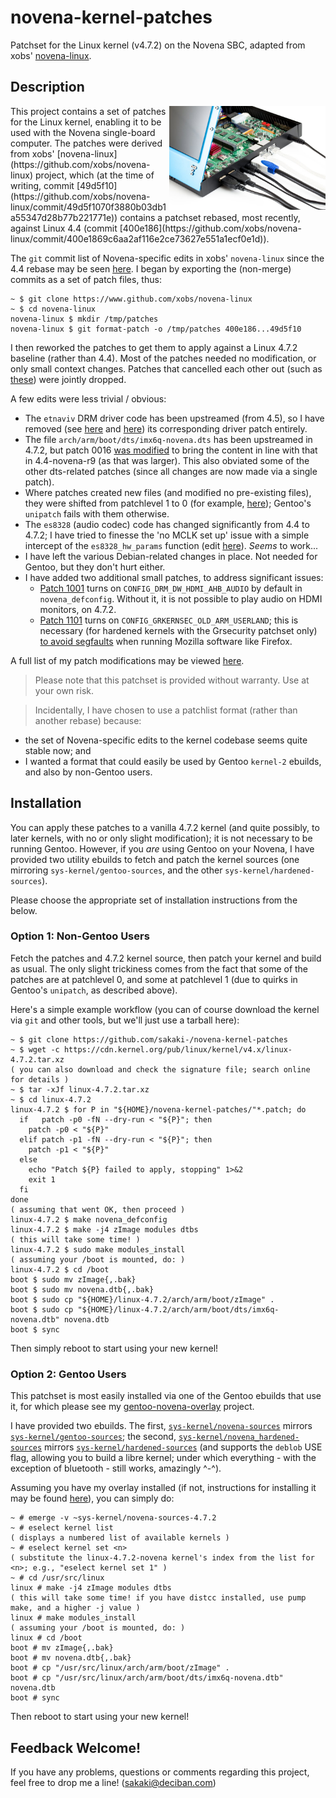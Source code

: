 # novena-kernel-patches
Patchset for the Linux kernel (v4.7.2) on the Novena SBC, adapted from xobs' [novena-linux](https://github.com/xobs/novena-linux).

## Description


<img src="https://raw.githubusercontent.com/sakaki-/resources/master/kousagi/novena/Kousagi_Novena.jpg" alt="Kousagi Novena" width="250px" align="right"/>
This project contains a set of patches for the Linux kernel, enabling it to be used with the Novena single-board computer. The patches were derived from xobs' [novena-linux](https://github.com/xobs/novena-linux) project, which (at the time of writing, commit [49d5f10](https://github.com/xobs/novena-linux/commit/49d5f1070f3880b03db1a55347d28b77b221771e)) contains a patchset rebased, most recently, against Linux 4.4 (commit [400e186](https://github.com/xobs/novena-linux/commit/400e1869c6aa2af116e2ce73627e551a1ecf0e1d)).

The `git` commit list of Novena-specific edits in xobs' `novena-linux` since the 4.4 rebase may be seen [here](https://github.com/xobs/novena-linux/compare/400e186...49d5f10). I began by exporting the (non-merge) commits as a set of patch files, thus:

```console
~ $ git clone https://www.github.com/xobs/novena-linux
~ $ cd novena-linux
novena-linux $ mkdir /tmp/patches
novena-linux $ git format-patch -o /tmp/patches 400e186...49d5f10
```

I then reworked the patches to get them to apply against a Linux 4.7.2 baseline (rather than 4.4). Most of the patches needed no modification, or only small context changes. Patches that cancelled each other out (such as [these](https://github.com/sakaki-/novena-kernel-patches/commit/1d78ce714a9ccf88b4809dc329831d536752ab68)) were jointly dropped.

A few edits were less trivial / obvious:
* The `etnaviv` DRM driver code has been upstreamed (from 4.5), so I have removed (see [here](https://github.com/sakaki-/novena-kernel-patches/commit/80fb26cbd2cb824d39944cb43016223c3526ee24) and [here](https://github.com/sakaki-/novena-kernel-patches/commit/a50a8dbc63649545aa836f3590e6d23f7cd0990d)) its corresponding driver patch entirely.
* The file `arch/arm/boot/dts/imx6q-novena.dts` has been upstreamed in 4.7.2, but patch 0016 [was modified](https://github.com/sakaki-/novena-kernel-patches/commit/f71696a19dc9ef54a8900cd7c1b30f9729a70d6e) to bring the content in line with that in 4.4-novena-r9 (as that was larger). This also obviated some of the other dts-related patches (since all changes are now made via a single patch).
* Where patches created new files (and modified no pre-existing files), they were shifted from patchlevel 1 to 0 (for example, [here](https://github.com/sakaki-/novena-kernel-patches/commit/311f67e39e6cd6476cf7929c90b52f337d65140f)); Gentoo's `unipatch` fails with them otherwise.
* The `es8328` (audio codec) code has changed significantly from 4.4 to 4.7.2; I have tried to finesse the 'no MCLK set up' issue with a simple intercept of the `es8328_hw_params` function (edit [here](https://github.com/sakaki-/novena-kernel-patches/commit/4a1ab9656cee4aeee8c0d674756b0112cad5a7c8)). *Seems* to work...
* I have left the various Debian-related changes in place. Not needed for Gentoo, but they don't hurt either.
* I have added two additional small patches, to address significant issues:
  * [Patch 1001](https://github.com/sakaki-/novena-kernel-patches/commit/cbfcd8f3770a738f203f7bc5a3b073311d220ed8) turns on `CONFIG_DRM_DW_HDMI_AHB_AUDIO` by default in `novena_defconfig`. Without it, it is not possible to play audio on HDMI monitors, on 4.7.2.
  * [Patch 1101](https://github.com/sakaki-/novena-kernel-patches/commit/7de43ca917575e9ef5464fae0016e6b27a88cb1e) turns on `CONFIG_GRKERNSEC_OLD_ARM_USERLAND`; this is necessary (for hardened kernels with the Grsecurity patchset only) [to avoid segfaults](https://forums.grsecurity.net/viewtopic.php?f=3&t=4479) when running Mozilla software like Firefox.

A full list of my patch modifications may be viewed [here](https://github.com/sakaki-/novena-kernel-patches/compare/7037ff5...7de43ca).

> Please note that this patchset is provided without warranty. Use at your own risk.

> Incidentally, I have chosen to use a patchlist format (rather than another rebase) because:  
  * the set of Novena-specific edits to the kernel codebase seems quite stable now; and   
  * I wanted a format that could easily be used by Gentoo `kernel-2` ebuilds, and also by non-Gentoo users.

## Installation

You can apply these patches to a vanilla 4.7.2 kernel (and quite possibly, to later kernels, with no or only slight modification); it is not necessary to be running Gentoo. However, if you *are* using Gentoo on your Novena, I have provided two utility ebuilds to fetch and patch the kernel sources (one mirroring `sys-kernel/gentoo-sources`, and the other `sys-kernel/hardened-sources`).

Please choose the appropriate set of installation instructions from the below.

### Option 1: Non-Gentoo Users

Fetch the patches and 4.7.2 kernel source, then patch your kernel and build as usual. The only slight trickiness comes from the fact that some of the patches are at patchlevel 0, and some at patchlevel 1 (due to quirks in Gentoo's `unipatch`, as described above).

Here's a simple example workflow (you can of course download the kernel via `git` and other tools, but we'll just use a tarball here):

```console
~ $ git clone https://github.com/sakaki-/novena-kernel-patches
~ $ wget -c https://cdn.kernel.org/pub/linux/kernel/v4.x/linux-4.7.2.tar.xz
( you can also download and check the signature file; search online for details )
~ $ tar -xJf linux-4.7.2.tar.xz
~ $ cd linux-4.7.2
linux-4.7.2 $ for P in "${HOME}/novena-kernel-patches/"*.patch; do
  if   patch -p0 -fN --dry-run < "${P}"; then
    patch -p0 < "${P}"
  elif patch -p1 -fN --dry-run < "${P}"; then
    patch -p1 < "${P}"
  else
    echo "Patch ${P} failed to apply, stopping" 1>&2
    exit 1
  fi
done
( assuming that went OK, then proceed )
linux-4.7.2 $ make novena_defconfig
linux-4.7.2 $ make -j4 zImage modules dtbs
( this will take some time! )
linux-4.7.2 $ sudo make modules_install
( assuming your /boot is mounted, do: )
linux-4.7.2 $ cd /boot
boot $ sudo mv zImage{,.bak}
boot $ sudo mv novena.dtb{,.bak}
boot $ sudo cp "${HOME}/linux-4.7.2/arch/arm/boot/zImage" .
boot $ sudo cp "${HOME}/linux-4.7.2/arch/arm/boot/dts/imx6q-novena.dtb" novena.dtb
boot $ sync
```
Then simply reboot to start using your new kernel!

### Option 2: Gentoo Users

This patchset is most easily installed via one of the Gentoo ebuilds that use it, for which please see my [gentoo-novena-overlay](https://github.com/sakaki-/gentoo-novena-overlay) project.

I have provided two ebuilds. The first, [`sys-kernel/novena-sources`](https://github.com/sakaki-/gentoo-novena-overlay/tree/master/sys-kernel/novena-sources) mirrors [`sys-kernel/gentoo-sources`](https://packages.gentoo.org/packages/sys-kernel/gentoo-sources); the second, [`sys-kernel/novena_hardened-sources`](https://github.com/sakaki-/gentoo-novena-overlay/tree/master/sys-kernel/novena_hardened-sources) mirrors [`sys-kernel/hardened-sources`](https://packages.gentoo.org/packages/sys-kernel/hardened-sources) (and supports the `deblob` USE flag, allowing you to build a libre kernel; under which everything - with the exception of bluetooth - still works, amazingly ^-^).

Assuming you have my overlay installed (if not, instructions for installing it may be found [here](https://github.com/sakaki-/gentoo-novena-overlay)), you can simply do:

```console
~ # emerge -v ~sys-kernel/novena-sources-4.7.2
~ # eselect kernel list
( displays a numbered list of available kernels )
~ # eselect kernel set <n>
( substitute the linux-4.7.2-novena kernel's index from the list for <n>; e.g., "eselect kernel set 1" )
~ # cd /usr/src/linux
linux # make -j4 zImage modules dtbs
( this will take some time! if you have distcc installed, use pump make, and a higher -j value )
linux # make modules_install
( assuming your /boot is mounted, do: )
linux # cd /boot
boot # mv zImage{,.bak}
boot # mv novena.dtb{,.bak}
boot # cp "/usr/src/linux/arch/arm/boot/zImage" .
boot # cp "/usr/src/linux/arch/arm/boot/dts/imx6q-novena.dtb" novena.dtb
boot # sync
```
Then reboot to start using your new kernel!

## Feedback Welcome!

If you have any problems, questions or comments regarding this project, feel free to drop me a line! (sakaki@deciban.com)
